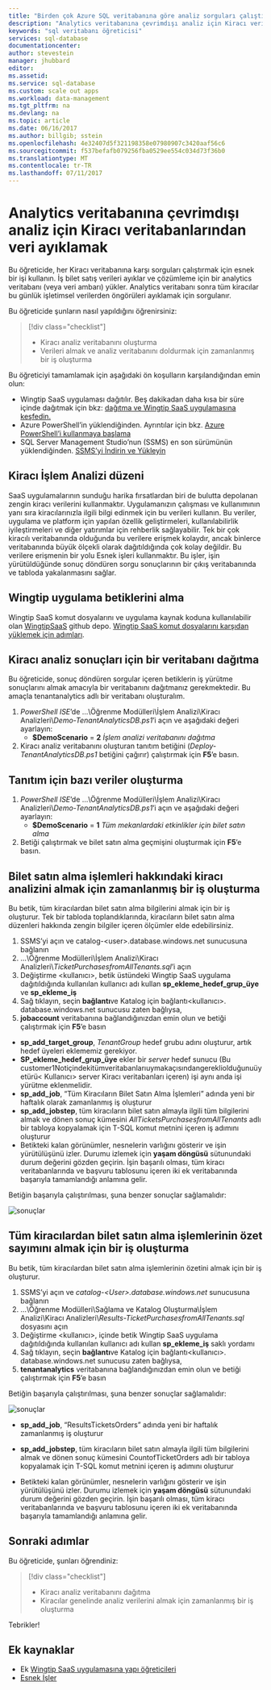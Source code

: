 ```yaml
---
title: "Birden çok Azure SQL veritabanına göre analiz sorguları çalıştırma | Microsoft Docs"
description: "Analytics veritabanına çevrimdışı analiz için Kiracı veritabanlarından veri ayıklamak"
keywords: "sql veritabanı öğreticisi"
services: sql-database
documentationcenter: 
author: stevestein
manager: jhubbard
editor: 
ms.assetid: 
ms.service: sql-database
ms.custom: scale out apps
ms.workload: data-management
ms.tgt_pltfrm: na
ms.devlang: na
ms.topic: article
ms.date: 06/16/2017
ms.author: billgib; sstein
ms.openlocfilehash: 4e32407d5f321198358e07980907c3420aaf56c6
ms.sourcegitcommit: f537befafb079256fba0529ee554c034d73f36b0
ms.translationtype: MT
ms.contentlocale: tr-TR
ms.lasthandoff: 07/11/2017
---
```

# <a name="extract-data-from-tenant-databases-into-an-analytics-database-for-offline-analysis"></a>Analytics veritabanına çevrimdışı analiz için Kiracı veritabanlarından veri ayıklamak

Bu öğreticide, her Kiracı veritabanına karşı sorguları çalıştırmak için esnek bir işi kullanın. İş bilet satış verileri ayıklar ve çözümleme için bir analytics veritabanı (veya veri ambarı) yükler. Analytics veritabanı sonra tüm kiracılar bu günlük işletimsel verilerden öngörüleri ayıklamak için sorgulanır.


Bu öğreticide şunların nasıl yapıldığını öğrenirsiniz:

> [!div class="checklist"]
> * Kiracı analiz veritabanını oluşturma
> * Verileri almak ve analiz veritabanını doldurmak için zamanlanmış bir iş oluşturma

Bu öğreticiyi tamamlamak için aşağıdaki ön koşulların karşılandığından emin olun:

* Wingtip SaaS uygulaması dağıtılır. Beş dakikadan daha kısa bir süre içinde dağıtmak için bkz: [dağıtma ve Wingtip SaaS uygulamasına keşfedin.](sql-database-saas-tutorial.md)
* Azure PowerShell’in yüklendiğinden. Ayrıntılar için bkz. [Azure PowerShell’i kullanmaya başlama](https://docs.microsoft.com/powershell/azure/get-started-azureps)
* SQL Server Management Studio’nun (SSMS) en son sürümünün yüklendiğinden. [SSMS’yi İndirin ve Yükleyin](https://docs.microsoft.com/sql/ssms/download-sql-server-management-studio-ssms)

## <a name="tenant-operational-analytics-pattern"></a>Kiracı İşlem Analizi düzeni

SaaS uygulamalarının sunduğu harika fırsatlardan biri de bulutta depolanan zengin kiracı verilerini kullanmaktır. Uygulamanızın çalışması ve kullanımının yanı sıra kiracılarınızla ilgili bilgi edinmek için bu verileri kullanın. Bu veriler, uygulama ve platform için yapılan özellik geliştirmeleri, kullanılabilirlik iyileştirmeleri ve diğer yatırımlar için rehberlik sağlayabilir. Tek bir çok kiracılı veritabanında olduğunda bu verilere erişmek kolaydır, ancak binlerce veritabanında büyük ölçekli olarak dağıtıldığında çok kolay değildir. Bu verilere erişmenin bir yolu Esnek işleri kullanmaktır. Bu işler, işin yürütüldüğünde sonuç döndüren sorgu sonuçlarının bir çıkış veritabanında ve tabloda yakalanmasını sağlar.

## <a name="get-the-wingtip-application-scripts"></a>Wingtip uygulama betiklerini alma

Wingtip SaaS komut dosyalarını ve uygulama kaynak koduna kullanılabilir olan [WingtipSaaS](https://github.com/Microsoft/WingtipSaaS) github depo. [Wingtip SaaS komut dosyalarını karşıdan yüklemek için adımları](sql-database-wtp-overview.md#download-and-unblock-the-wingtip-saas-scripts).

## <a name="deploy-a-database-for-tenant-analytics-results"></a>Kiracı analiz sonuçları için bir veritabanı dağıtma

Bu öğreticide, sonuç döndüren sorgular içeren betiklerin iş yürütme sonuçlarını almak amacıyla bir veritabanını dağıtmanız gerekmektedir. Bu amaçla tenantanalytics adlı bir veritabanı oluşturalım.

1. *PowerShell ISE*’de …\\Öğrenme Modülleri\\İşlem Analizi\\Kiracı Analizleri\\*Demo-TenantAnalyticsDB.ps1*’i açın ve aşağıdaki değeri ayarlayın:
   * **$DemoScenario** = **2** *İşlem analizi veritabanını dağıtma*
1. Kiracı analiz veritabanını oluşturan tanıtım betiğini (*Deploy-TenantAnalyticsDB.ps1* betiğini çağırır) çalıştırmak için **F5**’e basın.

## <a name="create-some-data-for-the-demo"></a>Tanıtım için bazı veriler oluşturma

1. *PowerShell ISE*’de …\\Öğrenme Modülleri\\İşlem Analizi\\Kiracı Analizleri\\*Demo-TenantAnalyticsDB.ps1*’i açın ve aşağıdaki değeri ayarlayın:
   * **$DemoScenario** = **1** *Tüm mekanlardaki etkinlikler için bilet satın alma*
1. Betiği çalıştırmak ve bilet satın alma geçmişini oluşturmak için **F5**’e basın.


## <a name="create-a-scheduled-job-to-retrieve-tenant-analytics-about-ticket-purchases"></a>Bilet satın alma işlemleri hakkındaki kiracı analizini almak için zamanlanmış bir iş oluşturma

Bu betik, tüm kiracılardan bilet satın alma bilgilerini almak için bir iş oluşturur. Tek bir tabloda toplandıklarında, kiracıların bilet satın alma düzenleri hakkında zengin bilgiler içeren ölçümler elde edebilirsiniz.

1. SSMS’yi açın ve catalog-&lt;user&gt;.database.windows.net sunucusuna bağlanın
1. ...\\Öğrenme Modülleri\\İşlem Analizi\\Kiracı Analizleri\\*TicketPurchasesfromAllTenants.sql*’i açın
1. Değiştirme &lt;kullanıcı&gt;, betik üstündeki Wingtip SaaS uygulama dağıtıldığında kullanılan kullanıcı adı kullan **sp\_ekleme\_hedef\_grup\_üye** ve **sp\_ekleme\_iş**
1. Sağ tıklayın, seçin **bağlantı**ve Katalog için bağlantı&lt;kullanıcı&gt;. database.windows.net sunucusu zaten bağlıysa,
1. **jobaccount** veritabanına bağlandığınızdan emin olun ve betiği çalıştırmak için **F5**’e basın

* **sp\_add\_target\_group**, *TenantGroup* hedef grubu adını oluşturur, artık hedef üyeleri eklememiz gerekiyor.
* **SP\_ekleme\_hedef\_grup\_üye** ekler bir *server* hedef sunucu (Bu customer1Notiçindekitümveritabanlarıuymakaçısındangerekliolduğunuüyetürü&lt; Kullanıcı&gt; server Kiracı veritabanları içeren) işi aynı anda işi yürütme eklenmelidir.
* **sp\_add\_job**, “Tüm Kiracıların Bilet Satın Alma İşlemleri” adında yeni bir haftalık olarak zamanlanmış iş oluşturur
* **sp\_add\_jobstep**, tüm kiracıların bilet satın almayla ilgili tüm bilgilerini almak ve dönen sonuç kümesini *AllTicketsPurchasesfromAllTenants* adlı bir tabloya kopyalamak için T-SQL komut metnini içeren iş adımını oluşturur
* Betikteki kalan görünümler, nesnelerin varlığını gösterir ve işin yürütülüşünü izler. Durumu izlemek için **yaşam döngüsü** sütunundaki durum değerini gözden geçirin. İşin başarılı olması, tüm kiracı veritabanlarında ve başvuru tablosunu içeren iki ek veritabanında başarıyla tamamlandığı anlamına gelir.

Betiğin başarıyla çalıştırılması, şuna benzer sonuçlar sağlamalıdır:

![sonuçlar](media/sql-database-saas-tutorial-tenant-analytics/ticket-purchases-job.png)

## <a name="create-a-job-to-retrieve-a-summary-count-of-ticket-purchases-from-all-tenants"></a>Tüm kiracılardan bilet satın alma işlemlerinin özet sayımını almak için bir iş oluşturma

Bu betik, tüm kiracılardan bilet satın alma işlemlerinin özetini almak için bir iş oluşturur.

1. SSMS’yi açın ve *catalog-&lt;User&gt;.database.windows.net* sunucusuna bağlanın
1. …\\Öğrenme Modülleri\\Sağlama ve Katalog Oluşturma\\İşlem Analizi\\Kiracı Analizleri\\*Results-TicketPurchasesfromAllTenants.sql* dosyasını açın
1. Değiştirme &lt;kullanıcı&gt;, içinde betik Wingtip SaaS uygulama dağıtıldığında kullanılan kullanıcı adı kullan **sp\_ekleme\_iş** saklı yordamı
1. Sağ tıklayın, seçin **bağlantı**ve Katalog için bağlantı&lt;kullanıcı&gt;. database.windows.net sunucusu zaten bağlıysa,
1. **tenantanalytics** veritabanına bağlandığınızdan emin olun ve betiği çalıştırmak için **F5**’e basın

Betiğin başarıyla çalıştırılması, şuna benzer sonuçlar sağlamalıdır:

![sonuçlar](media/sql-database-saas-tutorial-tenant-analytics/total-sales.png)



* **sp\_add\_job**, “ResultsTicketsOrders” adında yeni bir haftalık zamanlanmış iş oluşturur

* **sp\_add\_jobstep**, tüm kiracıların bilet satın almayla ilgili tüm bilgilerini almak ve dönen sonuç kümesini CountofTicketOrders adlı bir tabloya kopyalamak için T-SQL komut metnini içeren iş adımını oluşturur

* Betikteki kalan görünümler, nesnelerin varlığını gösterir ve işin yürütülüşünü izler. Durumu izlemek için **yaşam döngüsü** sütunundaki durum değerini gözden geçirin. İşin başarılı olması, tüm kiracı veritabanlarında ve başvuru tablosunu içeren iki ek veritabanında başarıyla tamamlandığı anlamına gelir.


## <a name="next-steps"></a>Sonraki adımlar

Bu öğreticide, şunları öğrendiniz:

> [!div class="checklist"]
> * Kiracı analiz veritabanını dağıtma
> * Kiracılar genelinde analiz verilerini almak için zamanlanmış bir iş oluşturma

Tebrikler!

## <a name="additional-resources"></a>Ek kaynaklar

* Ek [Wingtip SaaS uygulamasına yapı öğreticileri](sql-database-wtp-overview.md#sql-database-wingtip-saas-tutorials)
* [Esnek İşler](sql-database-elastic-jobs-overview.md)
